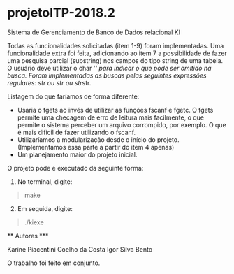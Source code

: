 # projetoITP-2018.2
Sistema de Gerenciamento de Banco de Dados relacional KI 

Todas as funcionalidades solicitadas (item 1-9) foram implementadas. 
Uma funcionalidade extra foi feita, adicionando ao item 7 a possibilidade de fazer uma pesquisa parcial (substring) nos campos do tipo string de uma tabela. O usuário deve utilizar o char '*' para indicar o que pode ser omitido na busca. Foram implementadas as buscas pelas seguintes expressões regulares: *str ou str* ou str*str.


Listagem do que faríamos de forma diferente:

* Usaria o fgets ao invés de utilizar as funções fscanf e fgetc. O fgets permite uma checagem de erro de leitura mais facilmente, o que permite o sistema perceber um arquivo corrompido, por exemplo. O que é mais difícil de fazer utilizando o fscanf.
* Utilizaríamos a modularização desde o início do projeto. (Implementamos essa parte a partir do item 4 apenas)
* Um planejamento maior do projeto inicial.

O projeto pode é executado da seguinte forma:
1. No terminal, digite:
> make

2. Em seguida, digite:
> ./kiexe


** Autores ***

Karine Piacentini Coelho da Costa
Igor Silva Bento

O trabalho foi feito em conjunto.
